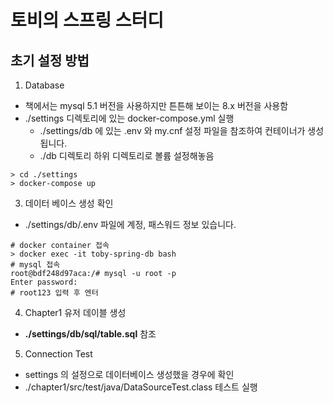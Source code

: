 # 토비의 스프링 스터디
## 초기 설정 방법
1. Database
- 책에서는 mysql 5.1 버전을 사용하지만 튼튼해 보이는 8.x 버전을 사용함
- ./settings 디렉토리에 있는 docker-compose.yml 실행
  - ./settings/db 에 있는 .env 와 my.cnf 설정 파일을 참조하여 컨테이너가 생성됩니다.
  - ./db 디렉토리 하위 디렉토리로 볼륨 설정해놓음
```
> cd ./settings
> docker-compose up
```

3. 데이터 베이스 생성 확인
- ./settings/db/.env 파일에 계정, 패스워드 정보 있습니다.
```
# docker container 접속
> docker exec -it toby-spring-db bash
# mysql 접속
root@bdf248d97aca:/# mysql -u root -p
Enter password:
# root123 입력 후 엔터
```

4. Chapter1 유저 데이블 생성
- **./settings/db/sql/table.sql** 참조

5. Connection Test
- settings 의 설정으로 데이터베이스 생성했을 경우에 확인
- ./chapter1/src/test/java/DataSourceTest.class 테스트 실행
